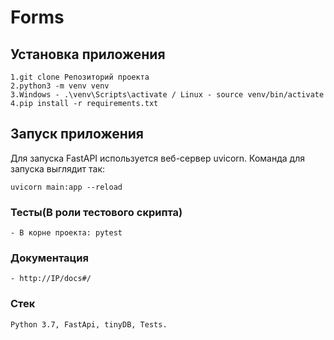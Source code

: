 # Forms

## Установка приложения
```
1.git clone Репозиторий проекта
2.python3 -m venv venv
3.Windows - .\venv\Scripts\activate / Linux - source venv/bin/activate
4.pip install -r requirements.txt
```

## Запуск приложения
Для запуска FastAPI используется веб-сервер uvicorn. Команда для запуска выглядит так:  
```
uvicorn main:app --reload
```

### Тесты(В роли тестового скрипта)
```
- В корне проекта: pytest
```

### Документация
```
- http://IP/docs#/
```

### Стек
```
Python 3.7, FastApi, tinyDB, Tests.
```
